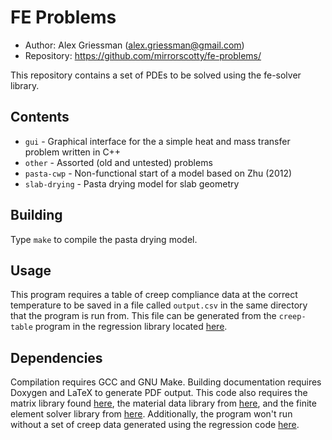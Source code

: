 FE Problems
===========
* Author: Alex Griessman (<alex.griessman@gmail.com>)
* Repository: https://github.com/mirrorscotty/fe-problems/

This repository contains a set of PDEs to be solved using the fe-solver library.

Contents
--------
* `gui` - Graphical interface for the a simple heat and mass transfer problem written in C++
* `other` - Assorted (old and untested) problems
* `pasta-cwp` - Non-functional start of a model based on Zhu (2012)
* `slab-drying` - Pasta drying model for slab geometry

Building
--------
Type `make` to compile the pasta drying model.

Usage
-----
This program requires a table of creep compliance data at the correct temperature to be saved in a file called `output.csv` in the same directory that the program is run from. This file can be generated from the `creep-table` program in the regression library located [here](https://github.com/mirrorscotty/regression).

Dependencies
------------
Compilation requires GCC and GNU Make. Building documentation requires Doxygen and LaTeX to generate PDF output. This code also requires the matrix library found [here](https://github.com/mirrorscotty/matrix), the material data library from [here](https://github.com/mirrorscotty/material-data), and the finite element solver library from [here](https://github.com/mirrorscotty/fe-solver). Additionally, the program won't run without a set of creep data generated using the regression code [here](https://github.com/mirrorscotty/regression).

